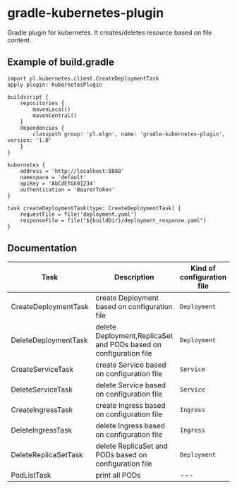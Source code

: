 # gradle-kubernetes-plugin

Gradle plugin for kubernetes. It creates/deletes resource based on file content.

## Example of build.gradle

    import pl.kubernetes.client.CreateDeploymentTask
    apply plugin: KubernetesPlugin

    buildscript {
        repositories {
            mavenLocal()
            mavenCentral()
        }
        dependencies {
            classpath group: 'pl.mlgn', name: 'gradle-kubernetes-plugin', version: '1.0'
        }
    }

    kubernetes {
        address = 'http://localhost:8080'
        namespace = 'default'
        apiKey = 'AbCdEfGh01234'
		authentication = 'BearerToken'
    }

    task createDeploymentTask(type: CreateDeploymentTask) {
        requestFile = file('deployment.yaml')
		responseFile = file("${buildDir}/deployment_response.yaml")
    }

## Documentation


|Task|Description|Kind of configuration file|
|----------------|-------------------------------|-----------------|
|CreateDeploymentTask|create Deployment based on configuration file|`Deployment`|
|DeleteDeploymentTask|delete Deployment,ReplicaSet and PODs based on configuration file|`Deployment`|
|CreateServiceTask|create Service based on configuration file|`Service`|
|DeleteServiceTask|delete Service based on configuration file|`Service`|
|CreateIngressTask|create Ingress based on configuration file|`Ingress`|
|DeleteIngressTask|delete Ingress based on configuration file|`Ingress`|
|DeleteReplicaSetTask|delete ReplicaSet and PODs based on configuration file|`Deployment`|
|PodListTask|print all PODs|---|

